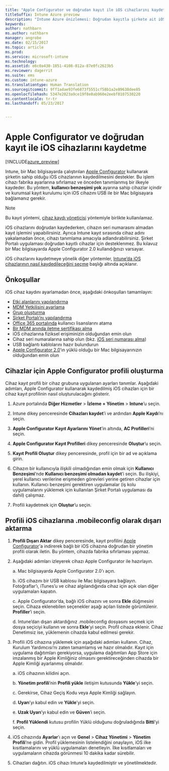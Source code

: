 ```yaml
---
title: "Apple Configurator ve doğrudan kayıt ile iOS cihazlarını kaydetme"
titleSuffix: Intune Azure preview
description: "Intune Azure önizlemesi: Doğrudan kayıtla şirkete ait iOS cihazlarını kaydetmek için Apple Configurator’ı kullanmayı öğrenin."
keywords: 
author: nathbarn
ms.author: nathbarn
manager: angrobe
ms.date: 02/15/2017
ms.topic: article
ms.prod: 
ms.service: microsoft-intune
ms.technology: 
ms.assetid: e6c0a430-1851-4108-812a-87e0fc2623b5
ms.reviewer: dagerrit
ms.suite: ems
ms.custom: intune-azure
ms.translationtype: Human Translation
ms.sourcegitcommit: 9ff1adae93fe6873f5551cf58b1a2e89638dee85
ms.openlocfilehash: 5347e2023a9ce19f8e8ab960e2eebf8107530220
ms.contentlocale: tr-tr
ms.lasthandoff: 05/23/2017


---
```


# <a name="enroll-ios-devices-with-apple-configurator-and-direct-enrollment"></a>Apple Configurator ve doğrudan kayıt ile iOS cihazlarını kaydetme 

[!INCLUDE[azure_preview](./includes/azure_preview.md)]

Intune, bir Mac bilgisayarda çalıştırılan [Apple Configurator](https://itunes.apple.com/us/app/apple-configurator-2/id1037126344?mt=12) kullanarak şirketin sahip olduğu iOS cihazlarının kaydedilmesini destekler. Bu işlem cihazı fabrika ayarlarına sıfırlamaz ve önceden tanımlanmış bir ilkeyle kaydeder. Bu yöntem, **kullanıcı benzeşimi yok** ayarına sahip cihazlar içindir ve kurumsal kayıt kurulumu için iOS cihazını USB ile bir Mac bilgisayara bağlamanız gerekir.

>[!NOTE]
>Bu kayıt yöntemi, [cihaz kaydı yöneticisi](device-enrollment-manager-enroll.md) yöntemiyle birlikte kullanılamaz.

iOS cihazlarını doğrudan kaydederken, cihazın seri numarasını almadan kayıt işlemini yapabilirsiniz. Ayrıca Intune kayıt sırasında cihaz adını yakalamadan önce, cihazı tanımlama amacıyla adlandırabilirsiniz. Şirket Portalı uygulaması doğrudan kayıtlı cihazlar için desteklenmez. Bu kılavuz bir Mac bilgisayarda Apple Configurator 2.0 kullandığınızı varsayar.

iOS cihazlarını kaydetmeye yönelik diğer yöntemler, [Intune’da iOS cihazlarının nasıl kaydedileceğini seçme](enrollment-method-choose-ios.md) başlığı altında açıklanır.


## <a name="prerequisites"></a>Önkoşullar

iOS cihaz kaydını ayarlamadan önce, aşağıdaki önkoşulları tamamlayın:

- [Etki alanlarını yapılandırma](https://docs.microsoft.com/intune-classic/get-started/start-with-a-paid-subscription-to-microsoft-intune-step-2)
- [MDM Yetkilisini ayarlama](mdm-authority-set.md)
- [Grup oluşturma](https://docs.microsoft.com/intune-classic/get-started/start-with-a-paid-subscription-to-microsoft-intune-step-5)
- [Şirket Portalı’nı yapılandırma](company-portal-app.md)
- [Office 365 portalında](http://go.microsoft.com/fwlink/p/?LinkId=698854) kullanıcı lisanslarını atama
- [Bir MDM anında iletme sertifikası alma](apple-mdm-push-certificate-get.md)
- iOS cihazlarına fiziksel erişiminizin olduğundan emin olun
- Cihaz seri numaralarına sahip olun (bkz. [iOS seri numarası alma](https://support.apple.com//HT204308))
- USB bağlantı kablolarını hazır bulundurun
- [Apple Configurator 2.0](https://itunes.apple.com/us/app/apple-configurator-2/id1037126344?mt=12)’ın yüklü olduğu bir Mac bilgisayarınızın olduğundan emin olun

## <a name="create-an-apple-configurator-profile-for-devices"></a>Cihazlar için Apple Configurator profili oluşturma

Cihaz kayıt profili bir cihaz grubuna uygulanan ayarları tanımlar. Aşağıdaki adımları, Apple Configurator kullanarak kaydedilmiş iOS cihazları için bir cihaz kayıt profilinin nasıl oluşturulacağını gösterir.

1. Azure portalında **Diğer Hizmetler** > **İzleme + Yönetim** > **Intune**’u seçin.

2. Intune dikey penceresinde **Cihazları kaydet**’i ve ardından **Apple Kaydı**’nı seçin.

3. **Apple Configurator Kayıt Ayarlarını Yönet**’in altında, **AC Profilleri**’ni seçin.

4. **Apple Configurator Kayıt Profilleri** dikey penceresinde **Oluştur**’u seçin.

5. **Kayıt Profili Oluştur** dikey penceresinde, profil için bir ad ve açıklama girin.

6. Cihazın bir kullanıcıyla ilişkili olmadığından emin olmak için **Kullanıcı Benzeşimi**’nde **Kullanıcı benzeşimi olmadan kaydet**’i seçin. Bu ilişkiyi, yerel kullanıcı verilerine erişmeden görevleri yerine getiren cihazlar için kullanın. Kullanıcı benzeşimi gerektiren uygulamalar (iş kolu uygulamalarını yüklemek için kullanılan Şirket Portalı uygulaması da dahil) çalışmaz.

7. Profili kaydetmek için **Oluştur**’u seçin.

## <a name="export-the-profile-as-mobileconfig-to-ios-devices"></a>Profili iOS cihazlarına .mobileconfig olarak dışarı aktarma

1. **Profili Dışarı Aktar** dikey penceresinde, kayıt profilini [Apple Configurator](https://itunes.apple.com/us/app/apple-configurator-2/id1037126344?mt=12)'a indirerek bağlı bir iOS cihazına doğrudan bir yönetim profili olarak iletin. Bu yöntem, cihazda fabrika sıfırlaması yapmaz.

2. Aşağıdaki adımları izleyerek cihazı Apple Configurator ile hazırlayın.

   a. Mac bilgisayarda Apple Configurator 2.0'ı açın.

   b. iOS cihazını bir USB kablosu ile Mac bilgisayara bağlayın. Fotoğraflar’ı, iTunes’u ve cihaz algılandığında cihaz için açık olan diğer uygulamaları kapatın.

   c. Apple Configurator’da, bağlı iOS cihazını ve sonra **Ekle** düğmesini seçin. Cihaza eklenebilen seçenekler aşağı açılan listede görüntülenir. **Profiller**’i seçin.

   d. Intune’dan dışarı aktardığınız .mobileconfig dosyasını seçmek için dosya seçiciyi kullanın ve sonra **Ekle**’yi seçin. Profil cihaza eklenir. Cihaz Denetimsiz ise, yüklemenin cihazda kabul edilmesi gerekir.

3. Profili iOS cihazına yüklemek için aşağıdaki adımları kullanın. Cihaz, Kurulum Yardımcısı’nı zaten tamamlamış ve hazır olmalıdır. Kayıt için uygulama dağıtımları gerekiyorsa, uygulama dağıtımları App Store için imzalanmış bir Apple Kimliğiniz olmasını gerektireceğinden cihazda bir Apple Kimliği ayarlanmış olmalıdır.

   a. iOS cihazının kilidini açın.

   b. **Yönetim profili**’nin **Profili yükle** iletişim kutusunda **Yükle**’yi seçin.

   c. Gerekirse, Cihaz Geçiş Kodu veya Apple Kimliği sağlayın.

   d. **Uyarı**’yı kabul edin ve **Yükle**’yi seçin.

   e. **Uzak Uyarı**’yı kabul edin ve **Güven**’i seçin.

   f. **Profil Yüklendi** kutusu profilin Yüklü olduğunu doğruladığında **Bitti**’yi seçin.

4. iOS cihazında **Ayarlar**’ı açın ve **Genel** > **Cihaz Yönetimi** > **Yönetim Profili**’ne gidin. Profil yüklemesinin listelendiğini onaylayın, iOS ilke kısıtlamalarını ve yüklü uygulamaları denetleyin. İlke kısıtlamaları ve uygulamaların cihazda görünmesi 10 dakika kadar sürebilir.

5. Cihazları dağıtın. iOS cihazı Intune’a kaydedilmiştir ve yönetilmektedir.

